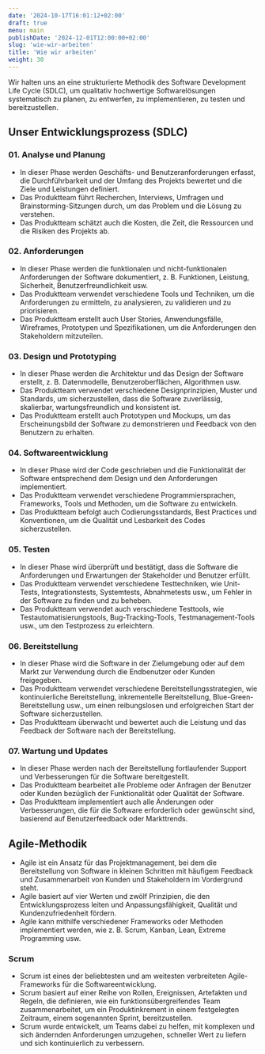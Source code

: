 ```yaml
---
date: '2024-10-17T16:01:12+02:00'
draft: true
menu: main
publishDate: '2024-12-01T12:00:00+02:00'
slug: 'wie-wir-arbeiten'
title: 'Wie wir arbeiten'
weight: 30
---
```


Wir halten uns an eine strukturierte Methodik des Software Development Life Cycle (SDLC), um qualitativ hochwertige Softwarelösungen systematisch zu planen, zu entwerfen, zu implementieren, zu testen und bereitzustellen.

## Unser Entwicklungsprozess (SDLC)

### 01. Analyse und Planung

- In dieser Phase werden Geschäfts- und Benutzeranforderungen erfasst, die Durchführbarkeit und der Umfang des Projekts bewertet und die Ziele und Leistungen definiert.
- Das Produktteam führt Recherchen, Interviews, Umfragen und Brainstorming-Sitzungen durch, um das Problem und die Lösung zu verstehen.
- Das Produktteam schätzt auch die Kosten, die Zeit, die Ressourcen und die Risiken des Projekts ab.

### 02. Anforderungen

- In dieser Phase werden die funktionalen und nicht-funktionalen Anforderungen der Software dokumentiert, z. B. Funktionen, Leistung, Sicherheit, Benutzerfreundlichkeit usw.
- Das Produktteam verwendet verschiedene Tools und Techniken, um die Anforderungen zu ermitteln, zu analysieren, zu validieren und zu priorisieren.
- Das Produktteam erstellt auch User Stories, Anwendungsfälle, Wireframes, Prototypen und Spezifikationen, um die Anforderungen den Stakeholdern mitzuteilen.

### 03. Design und Prototyping

- In dieser Phase werden die Architektur und das Design der Software erstellt, z. B. Datenmodelle, Benutzeroberflächen, Algorithmen usw.
- Das Produktteam verwendet verschiedene Designprinzipien, Muster und Standards, um sicherzustellen, dass die Software zuverlässig, skalierbar, wartungsfreundlich und konsistent ist.
- Das Produktteam erstellt auch Prototypen und Mockups, um das Erscheinungsbild der Software zu demonstrieren und Feedback von den Benutzern zu erhalten.

### 04. Softwareentwicklung

- In dieser Phase wird der Code geschrieben und die Funktionalität der Software entsprechend dem Design und den Anforderungen implementiert.
- Das Produktteam verwendet verschiedene Programmiersprachen, Frameworks, Tools und Methoden, um die Software zu entwickeln.
- Das Produktteam befolgt auch Codierungsstandards, Best Practices und Konventionen, um die Qualität und Lesbarkeit des Codes sicherzustellen.

### 05. Testen

- In dieser Phase wird überprüft und bestätigt, dass die Software die Anforderungen und Erwartungen der Stakeholder und Benutzer erfüllt.
- Das Produktteam verwendet verschiedene Testtechniken, wie Unit-Tests, Integrationstests, Systemtests, Abnahmetests usw., um Fehler in der Software zu finden und zu beheben.
- Das Produktteam verwendet auch verschiedene Testtools, wie Testautomatisierungstools, Bug-Tracking-Tools, Testmanagement-Tools usw., um den Testprozess zu erleichtern.

### 06. Bereitstellung

- In dieser Phase wird die Software in der Zielumgebung oder auf dem Markt zur Verwendung durch die Endbenutzer oder Kunden freigegeben.
- Das Produktteam verwendet verschiedene Bereitstellungsstrategien, wie kontinuierliche Bereitstellung, inkrementelle Bereitstellung, Blue-Green-Bereitstellung usw., um einen reibungslosen und erfolgreichen Start der Software sicherzustellen.
- Das Produktteam überwacht und bewertet auch die Leistung und das Feedback der Software nach der Bereitstellung.

### 07. Wartung und Updates

- In dieser Phase werden nach der Bereitstellung fortlaufender Support und Verbesserungen für die Software bereitgestellt.
- Das Produktteam bearbeitet alle Probleme oder Anfragen der Benutzer oder Kunden bezüglich der Funktionalität oder Qualität der Software.
- Das Produktteam implementiert auch alle Änderungen oder Verbesserungen, die für die Software erforderlich oder gewünscht sind, basierend auf Benutzerfeedback oder Markttrends.

## Agile-Methodik

- Agile ist ein Ansatz für das Projektmanagement, bei dem die Bereitstellung von Software in kleinen Schritten mit häufigem Feedback und Zusammenarbeit von Kunden und Stakeholdern im Vordergrund steht.
- Agile basiert auf vier Werten und zwölf Prinzipien, die den Entwicklungsprozess leiten und Anpassungsfähigkeit, Qualität und Kundenzufriedenheit fördern.
- Agile kann mithilfe verschiedener Frameworks oder Methoden implementiert werden, wie z. B. Scrum, Kanban, Lean, Extreme Programming usw.

### Scrum

- Scrum ist eines der beliebtesten und am weitesten verbreiteten Agile-Frameworks für die Softwareentwicklung.
- Scrum basiert auf einer Reihe von Rollen, Ereignissen, Artefakten und Regeln, die definieren, wie ein funktionsübergreifendes Team zusammenarbeitet, um ein Produktinkrement in einem festgelegten Zeitraum, einem sogenannten Sprint, bereitzustellen.
- Scrum wurde entwickelt, um Teams dabei zu helfen, mit komplexen und sich ändernden Anforderungen umzugehen, schneller Wert zu liefern und sich kontinuierlich zu verbessern.